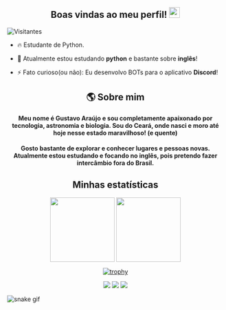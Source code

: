 <h2 align="center"> Boas vindas ao meu perfil! <img src="https://raw.githubusercontent.com/kaueMarques/kaueMarques/master/hi.gif", width=25px> </h2>

<p align="left"> <img src="https://komarev.com/ghpvc/?username=Gusta-py&color=grey" alt="Visitantes" /> </p>

- 🔥 Estudante de Python.

- 🔭 Atualmente estou estudando **python** e bastante sobre **inglês**!

- ⚡ Fato curioso(ou não): Eu desenvolvo BOTs para o aplicativo **Discord**!

<h2 align="center">🌎 Sobre mim</h2>
<h4 align="center">Meu nome é Gustavo Araújo e sou completamente apaixonado por tecnologia, astronomia e biologia. Sou do Ceará, onde nasci e moro até hoje nesse estado maravilhoso! (e quente)</h4>
<h4 align="center">Gosto bastante de explorar e conhecer lugares e pessoas novas. Atualmente estou estudando e focando no inglês, pois pretendo fazer intercâmbio fora do Brasil.</h4>

<div align="center"> <h2 > Minhas estatísticas </h2>

  <img height="150em" align="center" src="https://github-readme-stats.vercel.app/api?username=Gusta-py&show_icons=true&theme=tokyonight&include_all_commits=true&count_private=true"/>

  <img height="150em" align="center" src="https://github-readme-stats.vercel.app/api/top-langs/?username=Gusta-py&layout=compact&langs_count=10&theme=tokyonight"/>
  
  [![trophy](https://github-profile-trophy.vercel.app/?username=Gusta-py&theme=onedark)](https://github.com/Gusta-py/github-profile-trophy)

  <img src="https://img.shields.io/badge/Python-14354C?style=for-the-badge&logo=python&logoColor=white"/>

  <img src="https://img.shields.io/badge/GitHub-14354C?style=for-the-badge&logo=github&logoColor=white"/>

  <img src="https://img.shields.io/badge/Visual%20Studio%20Code-14354C?style=for-the-badge&logo=visual-studio-code&logoColor=007ACC"/>

</div>

![snake gif](https://github.com/yFlipz/yFlipz/raw/output/github-contribution-grid-snake.svg)

